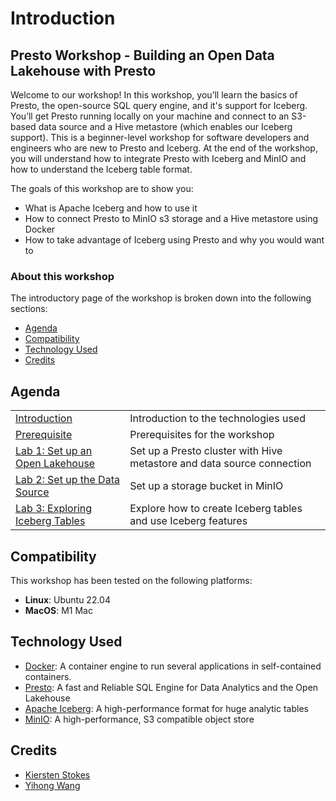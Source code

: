# Introduction

## Presto Workshop - Building an Open Data Lakehouse with Presto

Welcome to our workshop! In this workshop, you’ll learn the basics of Presto, the open-source SQL query engine, and it's support for Iceberg. You’ll get Presto running locally on your machine and connect to an S3-based data source and a Hive metastore (which enables our Iceberg support). This is a beginner-level workshop for software developers and engineers who are new to Presto and Iceberg. At the end of the workshop, you will understand how to integrate Presto with Iceberg and MinIO and how to understand the Iceberg table format.

The goals of this workshop are to show you:

* What is Apache Iceberg and how to use it
* How to connect Presto to MinIO s3 storage and a Hive metastore using Docker
* How to take advantage of Iceberg using Presto and why you would want to

### About this workshop

The introductory page of the workshop is broken down into the following sections:

* [Agenda](#agenda)
* [Compatibility](#compatibility)
* [Technology Used](#technology-used)
* [Credits](#credits)

## Agenda

|  |  |
| :--- | :--- |
| [Introduction](introduction/README.md) | Introduction to the technologies used |
| [Prerequisite](prerequisite/README.md) | Prerequisites for the workshop |
| [Lab 1: Set up an Open Lakehouse](lab-1/README.md) | Set up a Presto cluster with Hive metastore and data source connection |
| [Lab 2: Set up the Data Source](lab-2/README.md) | Set up a storage bucket in MinIO |
| [Lab 3: Exploring Iceberg Tables](lab-3/README.md) | Explore how to create Iceberg tables and use Iceberg features |

## Compatibility

This workshop has been tested on the following platforms:

* **Linux**: Ubuntu 22.04
* **MacOS**: M1 Mac

## Technology Used

* [Docker](https://www.docker.com/): A container engine to run several applications in self-contained containers.
* [Presto](https://prestodb.io/): A fast and Reliable SQL Engine for Data Analytics and the Open Lakehouse
* [Apache Iceberg](https://iceberg.apache.org/): A high-performance format for huge analytic tables
* [MinIO](https://min.io/): A high-performance, S3 compatible object store

## Credits

* [Kiersten Stokes](https://github.com/kiersten-stokes)
* [Yihong Wang](https://github.com/yhwang)